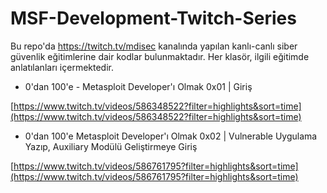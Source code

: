 # MSF-Development-Twitch-Series
Bu repo'da https://twitch.tv/mdisec kanalında yapılan kanlı-canlı siber güvenlik eğitimlerine dair kodlar bulunmaktadır. Her klasör, ilgili eğitimde anlatılanları içermektedir.


- 0'dan 100'e - Metasploit Developer'ı Olmak 0x01 | Giriş

[https://www.twitch.tv/videos/586348522?filter=highlights&sort=time](https://www.twitch.tv/videos/586348522?filter=highlights&sort=time)

- 0'dan 100'e Metasploit Developer'ı Olmak 0x02 | Vulnerable Uygulama Yazıp, Auxiliary Modülü Geliştirmeye Giriş

[https://www.twitch.tv/videos/586761795?filter=highlights&sort=time](https://www.twitch.tv/videos/586761795?filter=highlights&sort=time)
